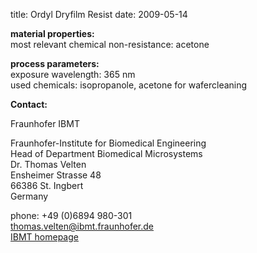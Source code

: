 title: Ordyl Dryfilm Resist
date: 2009-05-14  

__material properties:__	
most relevant chemical non-resistance:	acetone


__process parameters:__  	
exposure wavelength:	365 nm  
used chemicals:	isopropanole, acetone for wafercleaning
<!--break-->
__Contact:__

Fraunhofer IBMT

Fraunhofer-Institute for Biomedical Engineering  
Head of Department Biomedical Microsystems  
Dr. Thomas Velten  
Ensheimer Strasse 48   
66386 St. Ingbert   
Germany

phone: +49 (0)6894 980-301   
thomas.velten@ibmt.fraunhofer.de  
[IBMT homepage](http://www.ibmt.fraunhofer.de/fhg/ibmt_en/biomedical_engineering/biomedical_microsystems/microsensors_microfluidics/index.jsp)